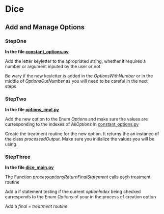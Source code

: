 # Dice

## Add and Manage Options

### StepOne

**In the file [constant_options.py](../dice/options/constant_options.py)**

Add the letter keyletter to the apropriated string, whether it requires a number or argument inputed by the user or not

Be wary if the new keyletter is added in the *OptionsWithNumber* or in the middle of *OptionsOutNumber* as you will need to be careful in the next steps

### StepTwo

**In the file [options_impl.py](../dice/options/options_impl.py)**

Add the new option to the Enum *Options* and make sure the values are curresponding to the indexes of *AllOptions* in [constant_options.py](../dice/options/constant_options.py)

Create the treatment routine for the new option. It returns the an instance of the class *processedOutput*. Make sure you initialize the values you will be using.

### StepThree

**In the file [dice_main.py](../dice/dice_main.py)**

The Function *processoptionsReturnFinalStatement* calls each treatment routine

Add a if statement testing if the current *optionIndex* being checked curresponds to the Enum *Options* of your in the process of creation option

Add a *final = treatment routine*
